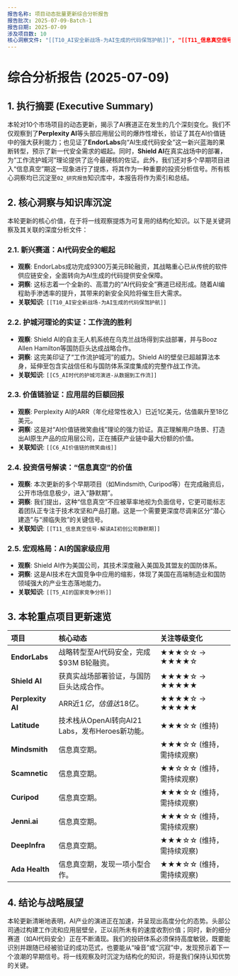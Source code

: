 ```yaml
---
报告名称: 项目动态批量更新综合分析报告
报告批次: 2025-07-09-Batch-1
报告日期: 2025-07-09
涉及项目数: 10
核心洞察文件: "[[T10_AI安全新战场-为AI生成的代码保驾护航]]", "[[T11_信息真空信号-解读AI初创公司静默期]]", "[[C5_AI时代的护城河演进-从数据到工作流]]", "[[C6_AI价值链的微笑曲线]]", "[[T5_AI的国家竞争分析]]"
---
```


# 综合分析报告 (2025-07-09)

## 1. 执行摘要 (Executive Summary)

本轮对10个市场项目的动态更新，揭示了AI赛道正在发生的几个深刻变化。我们不仅观察到了**Perplexity AI**等头部应用层公司的爆炸性增长，验证了其在AI价值链中的强大获利能力；也见证了**EndorLabs**向“AI生成代码安全”这一新兴蓝海的果断转型，预示了新一代安全需求的崛起。同时，**Shield AI**在真实战场中的部署，为“工作流护城河”理论提供了迄今最硬核的佐证。此外，我们还对多个早期项目进入“信息真空”期这一现象进行了提炼，将其作为一种重要的投资分析信号。所有核心洞察均已沉淀至`02_研究报告`知识库中，本报告将作为索引和总结。

## 2. 核心洞察与知识库沉淀

本轮更新的核心价值，在于将一线观察提炼为可复用的结构化知识。以下是关键洞察及其关联的深度分析文件：

### 2.1. 新兴赛道：AI代码安全的崛起
- **观察**: EndorLabs成功完成9300万美元B轮融资，其战略重心已从传统的软件供应链安全，全面转向为AI生成的代码提供安全保障。
- **洞察**: 这标志着一个全新的、高潜力的“AI代码安全”赛道已经形成。随着AI编程助手渗透率的提升，其带来的新安全风险将催生巨大需求。
- **关联知识**: `[[T10_AI安全新战场-为AI生成的代码保驾护航]]`

### 2.2. 护城河理论的实证：工作流的胜利
- **观察**: Shield AI的自主无人机系统在乌克兰战场得到实战部署，并与Booz Allen Hamilton等国防巨头达成战略合作。
- **洞察**: 这完美印证了“工作流护城河”的威力。Shield AI的壁垒已超越算法本身，延伸至包含实战信任和与国防体系深度集成的完整作战工作流。
- **关联知识**: `[[C5_AI时代的护城河演进-从数据到工作流]]`

### 2.3. 价值链验证：应用层的巨额回报
- **观察**: Perplexity AI的ARR（年化经常性收入）已近1亿美元，估值飙升至18亿美元。
- **洞察**: 这是对“AI价值链微笑曲线”理论的强力验证。真正理解用户场景、打造出AI原生产品的应用层公司，正在捕获产业链中最大份额的价值。
- **关联知识**: `[[C6_AI价值链的微笑曲线]]`

### 2.4. 投资信号解读：“信息真空”的价值
- **观察**: 本次更新的多个早期项目（如Mindsmith, Curipod等）在完成融资后，公开市场信息极少，进入“静默期”。
- **洞察**: 我们提出，这种“信息真空”不应被草率地视为负面信号，它更可能标志着团队正专注于技术攻坚和产品打磨。这是一个需要更深度尽调来区分“潜心建造”与“濒临失败”的关键信号。
- **关联知识**: `[[T11_信息真空信号-解读AI初创公司静默期]]`

### 2.5. 宏观格局：AI的国家级应用
- **观察**: Shield AI作为美国公司，其技术深度融入美国及其盟友的国防体系。
- **洞察**: 这是AI技术在大国竞争中应用的缩影，体现了美国在高端制造业和国防领域强大的产业生态落地能力。
- **关联知识**: `[[T5_AI的国家竞争分析]]`


## 3. 本轮重点项目更新速览

| 项目 | 核心动态 | 关注等级变化 |
| :--- | :--- | :--- |
| **EndorLabs** | 战略转型至AI代码安全，完成$93M B轮融资。 | ★★★☆☆ -> ★★★★☆ |
| **Shield AI** | 获真实战场部署验证，与国防巨头达成合作。 | ★★★★☆ -> ★★★★★ |
| **Perplexity AI** | ARR近$1亿，估值达$18亿。 | ★★★★☆ -> ★★★★★ |
| **Latitude** | 技术栈从OpenAI转向AI21 Labs，发布Heroes新功能。 | ★★★☆☆ (维持) |
| **Mindsmith** | 信息真空期。 | ★★★☆☆ (维持，需持续观察) |
| **Scamnetic** | 信息真空期。 | ★★☆☆☆ (维持，需持续观察) |
| **Curipod** | 信息真空期。 | ★★★☆☆ (维持，需持续观察) |
| **Jenni.ai** | 信息真空期。 | ★★★☆☆ (维持，需持续观察) |
| **DeepInfra** | 信息真空期。 | ★★★☆☆ (维持，需持续观察) |
| **Ada Health** | 信息真空期，发现一项小型合作。 | ★★★☆☆ (维持，需持续观察) |

## 4. 结论与战略展望

本轮更新清晰地表明，AI产业的演进正在加速，并呈现出高度分化的态势。头部公司通过构建工作流和应用层壁垒，正以前所未有的速度收割价值；同时，新的细分赛道（如AI代码安全）正在不断涌现。我们的投研体系必须保持高度敏锐，既要能识别并跟随已经被验证的成功范式，也要能从“噪音”或“沉寂”中，发现预示着下一个浪潮的早期信号。将一线观察及时沉淀为结构化的知识，将是我们保持认知优势的关键。 